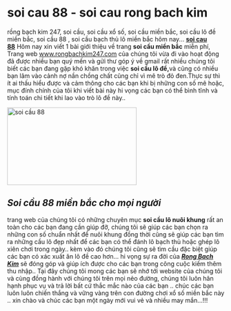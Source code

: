 # soi cau 88 - soi cau rong bach kim
rồng bạch kim 247, soi cầu, soi cầu xổ số, soi cầu miền bắc, soi cầu lô đề miền bắc, soi cầu 88 , soi cầu bạch thủ lô miền bắc hôm nay...
<a href="http://rongbachkim247.com"><strong><span style="vertical-align: inherit;"><span style="vertical-align: inherit;">soi cau 88</span></span></strong></a><span style="vertical-align: inherit;"><span style="vertical-align: inherit;"> Hôm nay xin viết 1 bài giới thiệu về trang </span></span><strong><span style="vertical-align: inherit;"><span style="vertical-align: inherit;">soi cầu miền bắ</span></span><span style="vertical-align: inherit;"><span style="vertical-align: inherit;">c</span></span></strong><span style="vertical-align: inherit;"><span style="vertical-align: inherit;"> miễn phí,</span></span>
<span style="vertical-align: inherit;"><span style="vertical-align: inherit;"> Trang web </span></span><span style="color: #ff0000;"><span style="vertical-align: inherit;"><span style="vertical-align: inherit;">www.rongbachkim247.com</span></span></span><span style="vertical-align: inherit;"><span style="vertical-align: inherit;"> của chúng tôi vừa đi vào hoạt động đã được nhiều bạn quý mến và gửi thư góp ý về gmail rất nhiều chúng tôi biết các bạn đang gặp khó khăn trong việc </span></span><strong><span style="vertical-align: inherit;"><span style="vertical-align: inherit;">soi cầu lô đề,</span></span></strong><span style="vertical-align: inherit;"><span style="vertical-align: inherit;">và cũng có nhiều bạn lâm vào cảnh nợ nần chồng chất cũng chỉ vì mê trò đỏ đen.Thực sự thì ít ai thấu hiểu được và cảm thông cho các bạn khi bị những con số mê hoặc, mục đính chính của tôi khi viết bài này hi vọng các bạn có thể bình tĩnh và tính toán chi tiết khi lao vào trò lô đề này..</span></span>

<img class="alignnone wp-image-53 size-medium" title="soi cầu 88 - web xổ số miền bắc chính xác" src="http://rongbachkim247.com/wp-content/uploads/2017/09/rong-bach-kim-1-300x180.png" alt="soi cầu 88" width="300" height="180" />
<h2><i><span style="vertical-align: inherit;"><span style="vertical-align: inherit;">Soi cầu 88 miền bắc cho mọi người</span></span></i></h2>
<span style="vertical-align: inherit;"><span style="vertical-align: inherit;">trang web của chúng tôi có những chuyên mục </span></span><b><span style="vertical-align: inherit;"><span style="vertical-align: inherit;">soi cầu lô nuôi khung</span></span></b><span style="vertical-align: inherit;"><span style="vertical-align: inherit;"> rất an toàn cho các bạn đang cần giúp đỡ, chúng tôi sẽ giúp các bạn chọn ra những con số chuẩn nhất để nuôi khung đồng thời cũng sẽ giúp các bạn tìm ra những cầu lô đẹp nhất để các bạn có thể đánh lô bạch thủ hoặc ghép lô xiên chơi trong ngày.. kèm vào đó chúng tôi cũng sẽ tìm cầu đặc biệt giúp các bạn có xác xuất ăn lô đề cao hơn...</span></span>
<span style="vertical-align: inherit;"><span style="vertical-align: inherit;"> hi vọng sự ra đời của <i><a href="http://rongbachkim247.com"><strong>Rong Bach Kim</strong></a> </i></span></span><span style="vertical-align: inherit;"><span style="vertical-align: inherit;">sẽ đóng góp và giúp ích được cho các bạn trong công cuộc kiếm thêm thu nhập..</span></span>
<span style="vertical-align: inherit;"><span style="vertical-align: inherit;"> Tại đây chúng tôi mong các bạn sẽ nhớ tới website của chúng tôi và cùng đồng hành với chúng tôi trên mọi nẻo đường, chúng tôi luôn hân hạnh phục vụ và trả lời bất cứ thắc mắc nào của các bạn ..</span></span>
<span style="vertical-align: inherit;"><span style="vertical-align: inherit;"> chúc các bạn luôn luôn chiến thắng và vững vàng trên con đường chơi xổ số miền bắc này ..</span></span>
<span style="vertical-align: inherit;"><span style="vertical-align: inherit;"> xin chào và chúc các bạn một ngày mới vui vẻ và nhiều may mắn...!!!</span></span>

&nbsp;
